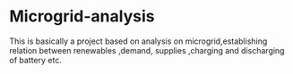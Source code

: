 # Microgrid-analysis
This is basically a project based on analysis on microgrid,establishing relation between renewables ,demand, supplies ,charging and discharging  of battery etc.
